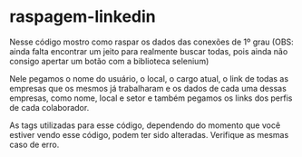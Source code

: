 # raspagem-linkedin

Nesse código mostro como raspar os dados das conexões de 1º grau
(OBS: ainda falta encontrar um jeito para realmente buscar todas, pois ainda não consigo apertar um botão com a biblioteca selenium)

Nele pegamos o nome do usuário, o local, o cargo atual, o link de todas as empresas que os mesmos já trabalharam e os dados de cada uma dessas empresas,
como nome, local e setor e também pegamos os links dos perfis de cada colaborador.

As tags utilizadas para esse código, dependendo do momento que você estiver vendo esse código, podem ter sido alteradas. Verifique as mesmas caso de erro.
